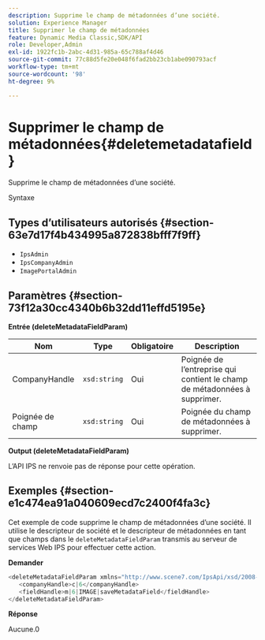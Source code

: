 ```yaml
---
description: Supprime le champ de métadonnées d’une société.
solution: Experience Manager
title: Supprimer le champ de métadonnées
feature: Dynamic Media Classic,SDK/API
role: Developer,Admin
exl-id: 1922fc1b-2abc-4d31-985a-65c788af4d46
source-git-commit: 77c88d5fe20e048f6fad2bb23cb1abe090793acf
workflow-type: tm+mt
source-wordcount: '98'
ht-degree: 9%

---
```


# Supprimer le champ de métadonnées{#deletemetadatafield}

Supprime le champ de métadonnées d’une société.

Syntaxe

## Types d’utilisateurs autorisés {#section-63e7d17f4b434995a872838bfff7f9ff}

* `IpsAdmin`
* `IpsCompanyAdmin`
* `ImagePortalAdmin`

## Paramètres {#section-73f12a30cc4340b6b32dd11effd5195e}

**Entrée (deleteMetadataFieldParam)**

| Nom | Type | Obligatoire | Description |
|---|---|---|---|
| CompanyHandle | `xsd:string` | Oui | Poignée de l’entreprise qui contient le champ de métadonnées à supprimer. |
| Poignée de champ | `xsd:string` | Oui | Poignée du champ de métadonnées à supprimer. |

**Output (deleteMetadataFieldParam)**

L’API IPS ne renvoie pas de réponse pour cette opération.

## Exemples {#section-e1c474ea91a040609ecd7c2400f4fa3c}

Cet exemple de code supprime le champ de métadonnées d’une société. Il utilise le descripteur de société et le descripteur de métadonnées en tant que champs dans le `deleteMetadataFieldParam` transmis au serveur de services Web IPS pour effectuer cette action.

**Demander**

```java
<deleteMetadataFieldParam xmlns="http://www.scene7.com/IpsApi/xsd/2008-01-15">
   <companyHandle>c|6</companyHandle>
   <fieldHandle>m|6|IMAGE|saveMetadataField</fieldHandle>
</deleteMetadataFieldParam>
```

**Réponse**

Aucune.0
